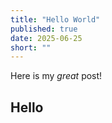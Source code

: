 ```yaml
---
title: "Hello World"
published: true
date: 2025-06-25
short: ""
---
```


Here is my _great_ post!

## Hello
